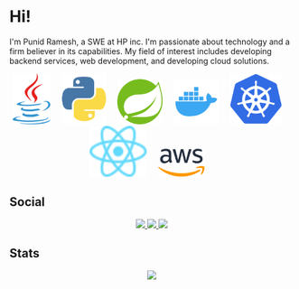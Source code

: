 # Hi!
<p>I'm Punid Ramesh, a SWE at HP inc. I'm passionate about technology and a firm believer in its capabilities. My field of interest includes developing backend services, web development, and developing cloud solutions.</p>

<p align = "center">
  <img src = "https://github.com/punidramesh/punidramesh/blob/master/assets/java.svg" height = "90px">&nbsp&nbsp&nbsp&nbsp
  <img src = "https://github.com/punidramesh/punidramesh/blob/master/assets/python.svg" height = "90px">&nbsp&nbsp&nbsp&nbsp
  <img src = "https://github.com/punidramesh/punidramesh/blob/master/assets/spring.svg" height = "80px">&nbsp&nbsp&nbsp&nbsp
  <img src = "https://github.com/punidramesh/punidramesh/blob/master/assets/docker.svg" height = "80px">&nbsp&nbsp&nbsp&nbsp
    <img src = "https://github.com/punidramesh/punidramesh/blob/master/assets/kubernetes.svg" height = "90px">&nbsp&nbsp&nbsp&nbsp
  <img src = "https://github.com/punidramesh/punidramesh/blob/master/assets/react.svg" height = "90px">&nbsp&nbsp&nbsp&nbsp
  <img src = "https://github.com/punidramesh/punidramesh/blob/master/assets/aws.svg" height = "50px">&nbsp&nbsp&nbsp&nbsp
</p>

## Social
<p align="center">
    <a href="https://www.linkedin.com/in/punid/"><img src="https://img.shields.io/badge/Linkedin-black?style=for-the-badge&logo=linkedin&logoColor=white" height=35>    </a>
    <a href="https://www.twitter.com/punidramesh"><img src="https://img.shields.io/badge/Twitter-black?style=for-the-badge&logo=twitter&logoColor=white"height=35>     </a>
    <a href="https://medium.com/@punidramesh"><img src = "https://img.shields.io/badge/Medium-black?style=for-the-badge&logo=medium&logoColor=white" height=35></a>
</p>

## Stats
<p align="center">
  <img src="https://github-readme-stats.vercel.app/api?username=punidramesh&show_icons=true&hide_border=true"">
</p>
<!--p><img align="center" src="https://github-readme-streak-stats.herokuapp.com/?user=punidramesh&" alt="punidramesh" /></p-->
